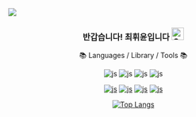 <img src="https://capsule-render.vercel.app/api?type=waving&color=auto&height=150&section=header&text=Hwiyoon's%20GitHub&fontSize=42" />

<div align=center>
<h3>반갑습니다! 최휘윤입니다 <img src="https://raw.githubusercontent.com/Tarikul-Islam-Anik/Animated-Fluent-Emojis/master/Emojis/Smilies/Grinning%20Squinting%20Face.png" alt="Grinning Squinting Face" width="25" height="25" />
</h3>

📚 Languages / Library / Tools 📚
  
![js](https://img.shields.io/badge/JavaScript-F7DF1E?style=flat&logo=JavaScript&logoColor=white)
![js](https://img.shields.io/badge/HTML-E34F26?style=flat&logo=html5&logoColor=white)
![js](https://img.shields.io/badge/CSS-239120?&style=flat&logo=css3&logoColor=white)
![js](https://img.shields.io/badge/Python-3776AB?style=flat&logo=python&logoColor=white)

<a href='https://react.dev/'>![js](https://img.shields.io/badge/React-20232A?style=flat&logo=react&logoColor=61DAFB)</a>
<a href='https://axios-http.com/kr/docs/intro'>![js](https://img.shields.io/badge/Axios-5A29E4?style=flat&logo=Axios&logoColor=white)</a>
<a href='https://recoiljs.org/ko/'>![js](https://img.shields.io/badge/Recoil-3578E5?style=flat&logo=Recoil&logoColor=white)</a>
<a href='https://styled-components.com/'>![js](https://img.shields.io/badge/styled--components-DB7093?style=flat&logo=styled-components&logoColor=white)</a>

[![Top Langs](https://github-readme-stats.vercel.app/api/top-langs/?username=hwiyoon20010309&langs_count=10&layout=compact)](https://github.com/hwiyoon20010309/hwiyoon20010309)﻿

</div>
